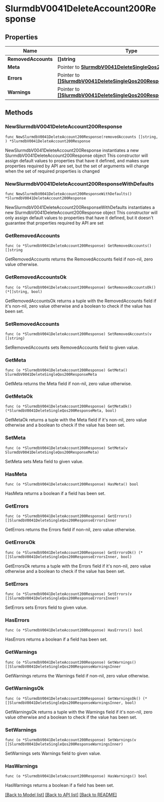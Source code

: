 # SlurmdbV0041DeleteAccount200Response

## Properties

Name | Type | Description | Notes
------------ | ------------- | ------------- | -------------
**RemovedAccounts** | **[]string** | removed_accounts | 
**Meta** | Pointer to [**SlurmdbV0041DeleteSingleQos200ResponseMeta**](SlurmdbV0041DeleteSingleQos200ResponseMeta.md) |  | [optional] 
**Errors** | Pointer to [**[]SlurmdbV0041DeleteSingleQos200ResponseErrorsInner**](SlurmdbV0041DeleteSingleQos200ResponseErrorsInner.md) | Query errors | [optional] 
**Warnings** | Pointer to [**[]SlurmdbV0041DeleteSingleQos200ResponseWarningsInner**](SlurmdbV0041DeleteSingleQos200ResponseWarningsInner.md) | Query warnings | [optional] 

## Methods

### NewSlurmdbV0041DeleteAccount200Response

`func NewSlurmdbV0041DeleteAccount200Response(removedAccounts []string, ) *SlurmdbV0041DeleteAccount200Response`

NewSlurmdbV0041DeleteAccount200Response instantiates a new SlurmdbV0041DeleteAccount200Response object
This constructor will assign default values to properties that have it defined,
and makes sure properties required by API are set, but the set of arguments
will change when the set of required properties is changed

### NewSlurmdbV0041DeleteAccount200ResponseWithDefaults

`func NewSlurmdbV0041DeleteAccount200ResponseWithDefaults() *SlurmdbV0041DeleteAccount200Response`

NewSlurmdbV0041DeleteAccount200ResponseWithDefaults instantiates a new SlurmdbV0041DeleteAccount200Response object
This constructor will only assign default values to properties that have it defined,
but it doesn't guarantee that properties required by API are set

### GetRemovedAccounts

`func (o *SlurmdbV0041DeleteAccount200Response) GetRemovedAccounts() []string`

GetRemovedAccounts returns the RemovedAccounts field if non-nil, zero value otherwise.

### GetRemovedAccountsOk

`func (o *SlurmdbV0041DeleteAccount200Response) GetRemovedAccountsOk() (*[]string, bool)`

GetRemovedAccountsOk returns a tuple with the RemovedAccounts field if it's non-nil, zero value otherwise
and a boolean to check if the value has been set.

### SetRemovedAccounts

`func (o *SlurmdbV0041DeleteAccount200Response) SetRemovedAccounts(v []string)`

SetRemovedAccounts sets RemovedAccounts field to given value.


### GetMeta

`func (o *SlurmdbV0041DeleteAccount200Response) GetMeta() SlurmdbV0041DeleteSingleQos200ResponseMeta`

GetMeta returns the Meta field if non-nil, zero value otherwise.

### GetMetaOk

`func (o *SlurmdbV0041DeleteAccount200Response) GetMetaOk() (*SlurmdbV0041DeleteSingleQos200ResponseMeta, bool)`

GetMetaOk returns a tuple with the Meta field if it's non-nil, zero value otherwise
and a boolean to check if the value has been set.

### SetMeta

`func (o *SlurmdbV0041DeleteAccount200Response) SetMeta(v SlurmdbV0041DeleteSingleQos200ResponseMeta)`

SetMeta sets Meta field to given value.

### HasMeta

`func (o *SlurmdbV0041DeleteAccount200Response) HasMeta() bool`

HasMeta returns a boolean if a field has been set.

### GetErrors

`func (o *SlurmdbV0041DeleteAccount200Response) GetErrors() []SlurmdbV0041DeleteSingleQos200ResponseErrorsInner`

GetErrors returns the Errors field if non-nil, zero value otherwise.

### GetErrorsOk

`func (o *SlurmdbV0041DeleteAccount200Response) GetErrorsOk() (*[]SlurmdbV0041DeleteSingleQos200ResponseErrorsInner, bool)`

GetErrorsOk returns a tuple with the Errors field if it's non-nil, zero value otherwise
and a boolean to check if the value has been set.

### SetErrors

`func (o *SlurmdbV0041DeleteAccount200Response) SetErrors(v []SlurmdbV0041DeleteSingleQos200ResponseErrorsInner)`

SetErrors sets Errors field to given value.

### HasErrors

`func (o *SlurmdbV0041DeleteAccount200Response) HasErrors() bool`

HasErrors returns a boolean if a field has been set.

### GetWarnings

`func (o *SlurmdbV0041DeleteAccount200Response) GetWarnings() []SlurmdbV0041DeleteSingleQos200ResponseWarningsInner`

GetWarnings returns the Warnings field if non-nil, zero value otherwise.

### GetWarningsOk

`func (o *SlurmdbV0041DeleteAccount200Response) GetWarningsOk() (*[]SlurmdbV0041DeleteSingleQos200ResponseWarningsInner, bool)`

GetWarningsOk returns a tuple with the Warnings field if it's non-nil, zero value otherwise
and a boolean to check if the value has been set.

### SetWarnings

`func (o *SlurmdbV0041DeleteAccount200Response) SetWarnings(v []SlurmdbV0041DeleteSingleQos200ResponseWarningsInner)`

SetWarnings sets Warnings field to given value.

### HasWarnings

`func (o *SlurmdbV0041DeleteAccount200Response) HasWarnings() bool`

HasWarnings returns a boolean if a field has been set.


[[Back to Model list]](../README.md#documentation-for-models) [[Back to API list]](../README.md#documentation-for-api-endpoints) [[Back to README]](../README.md)


